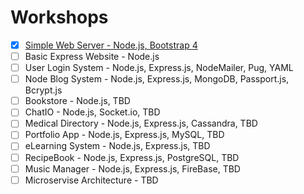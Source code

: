 # Workshops

- [x] [Simple Web Server - Node.js, Bootstrap 4](https://github.com/ShuhratBek/simple-server)
- [ ] Basic Express Website - Node.js
- [ ] User Login System - Node.js, Express.js, NodeMailer, Pug, YAML
- [ ] Node Blog System - Node.js, Express.js, MongoDB, Passport.js, Bcrypt.js
- [ ] Bookstore - Node.js, TBD
- [ ] ChatIO - Node.js, Socket.io, TBD
- [ ] Medical Directory - Node.js, Express.js, Cassandra, TBD
- [ ] Portfolio App - Node.js, Express.js, MySQL, TBD
- [ ] eLearning System - Node.js, Express.js, TBD
- [ ] RecipeBook - Node.js, Express.js, PostgreSQL, TBD
- [ ] Music Manager - Node.js, Express.js, FireBase, TBD
- [ ] Microservise Architecture - TBD